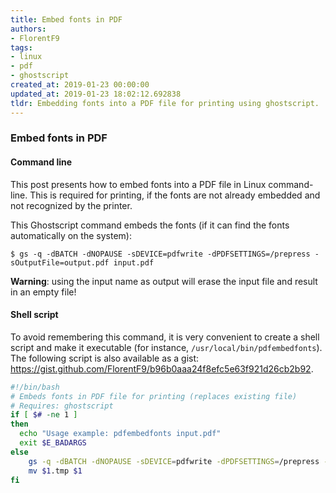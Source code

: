```yaml
---
title: Embed fonts in PDF
authors:
- FlorentF9
tags:
- linux
- pdf
- ghostscript
created_at: 2019-01-23 00:00:00
updated_at: 2019-01-23 18:02:12.692838
tldr: Embedding fonts into a PDF file for printing using ghostscript.
---
```


### Embed fonts in PDF

#### Command line

This post presents how to embed fonts into a PDF file in Linux command-line. This is required for printing, if the fonts are not already embedded and not recognized by the printer.

This Ghostscript command embeds the fonts (if it can find the fonts automatically on the system):

```shell
$ gs -q -dBATCH -dNOPAUSE -sDEVICE=pdfwrite -dPDFSETTINGS=/prepress -sOutputFile=output.pdf input.pdf
```

**Warning**: using the input name as output will erase the input file and result in an empty file!

#### Shell script

To avoid remembering this command, it is very convenient to create a shell script and make it executable (for instance, `/usr/local/bin/pdfembedfonts`). The following script is also available as a gist: https://gist.github.com/FlorentF9/b96b0aaa24f8efc5e63f921d26cb2b92.

```sh
#!/bin/bash
# Embeds fonts in PDF file for printing (replaces existing file)
# Requires: ghostscript
if [ $# -ne 1 ]
then
  echo "Usage example: pdfembedfonts input.pdf"
  exit $E_BADARGS
else
    gs -q -dBATCH -dNOPAUSE -sDEVICE=pdfwrite -dPDFSETTINGS=/prepress -sOutputFile=$1.tmp $1
    mv $1.tmp $1
fi
```